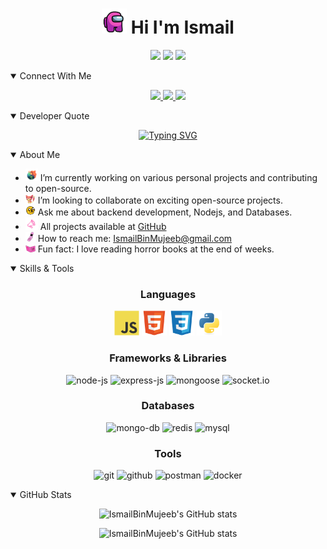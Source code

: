 <h1 align="center"><img src="./public/PinkAmongUs.gif" height="40"> Hi I'm Ismail</h1>

<p align="center">
    <img src="https://img.shields.io/badge/Focus-Backend%20Development-C2FFC7?style=flat" />
    <img src="https://img.shields.io/badge/Focus-Rest APIs-CB9DF0?style=flat" />
    <img src="https://img.shields.io/badge/Focus-DevOps%20Tools-C2FFC7?style=flat" />
</p>

<details open>
<summary>Connect With Me</summary>
<p align="center">
    <a href="https://www.linkedin.com/in/ismailbinmujeeb/">
        <img src="https://custom-icon-badges.demolab.com/badge/LinkedIn-0A66C2?logo=linkedin-white&logoColor=fff" />
    </a>
    <a href="https://t.me/IsmailBinMujeeb">
        <img src="https://img.shields.io/badge/Telegram-2CA5E0?logo=telegram&logoColor=white" />
    </a>
    <a href="https://x.com/ismailbinmujeeb">
        <img src="https://img.shields.io/badge/X-%23000000.svg?logo=X&logoColor=white" />
    </a>
</p>
</details>

<details open>
<summary>Developer Quote</summary>
<p align="center">
    <a href="https://git.io/typing-svg"><img src="https://readme-typing-svg.demolab.com?font=Fira+Code&pause=1000&color=F70000&width=435&lines=Simplicity+is+the+soul+of+efficiency.;It's+not+a+bug+%E2%80%93;it's+an+undocumented+feature." alt="Typing SVG" /></a>
</p>
</details>

<details open>
<summary>About Me</summary>
<ul>
<li> <img src='./public/GlobalWarming.gif' width=20/> I’m currently working on various personal projects and contributing to open-source.</li>
<li> <img src='./public/Skitty.gif' width=16/> I’m looking to collaborate on exciting open-source projects.</li>
<li> <img src='./public/JakeTheDog.gif' width=16/> Ask me about backend development, Nodejs, and Databases.</li>
<li> <img src='./public/Announcements.gif' width=20/> All projects available at <a href="https://github.com/IsmailBinMujeeb">GitHub</a></li>
<li> <img src='./public/PinkCellPhone.gif' width=16/> How to reach me: <a href='mailto:IsmailBinMujeeb@gmail.com'>IsmailBinMujeeb@gmail.com</a></li>
<li> <img src='./public/BurnBook.gif'/ width=16> Fun fact: I love reading horror books at the end of weeks.</li>
</ul>
</details>

<details open>
<summary>Skills & Tools</summary>
<h3 align="center">Languages</h3>
<p align="center">
    <img src="https://raw.githubusercontent.com/devicons/devicon/master/icons/javascript/javascript-original.svg" alt="javascript" width="40" height="40"/>
    <img src="https://raw.githubusercontent.com/devicons/devicon/master/icons/html5/html5-original.svg" alt="html5" width="40" height="40"/>
    <img src="https://raw.githubusercontent.com/devicons/devicon/master/icons/css3/css3-original.svg" alt="css3" width="40" height="40"/>
    <img src="https://raw.githubusercontent.com/devicons/devicon/master/icons/python/python-original.svg" alt="python" width="40" height="40"/>
</p>

<h3 align="center">Frameworks & Libraries</h3>
<p align="center">
    <img src="https://img.shields.io/badge/-6DA55F?logo=node.js&logoColor=white" alt="node-js" width="40" height="40"/>
    <img src="https://img.shields.io/badge/-%23404d59.svg?logo=express&logoColor=%2361DAFB" alt="express-js" width="40" height="40"/>
    <img src="https://img.shields.io/badge/-brown?logo=mongoose&logoColor=white" alt="mongoose" width="40" height="40"/>
    <img src="https://img.shields.io/badge/-000?logo=socket.io&logoColor=white" alt="socket.io" width="40" height="40"/>
</p>

<h3 align="center">Databases</h3>
<p align="center">
    <img src="https://img.shields.io/badge/-%234ea94b.svg?logo=mongodb&logoColor=white" alt="mongo-db" width="40" height="40"/>
    <img src="https://img.shields.io/badge/-%23DD0031.svg?logo=redis&logoColor=white" alt="redis" width="40" height="40"/>
    <img src="https://img.shields.io/badge/-blue?logo=mysql&logoColor=white" alt="mysql" width="40" height="40"/>
</p>

<h3 align="center">Tools</h3>
<p align="center">
    <img src="https://img.shields.io/badge/-F05032.svg?logo=git&logoColor=white" alt="git" width="40" height="40"/>
    <img src="https://img.shields.io/badge/-%23121011.svg?logo=gitHub&logoColor=white" alt="github" width="40" height="40"/>
    <img src="https://img.shields.io/badge/-F05032?logo=postman&logoColor=white" alt="postman" width="40" height="40"/>
    <img src="https://img.shields.io/badge/-2496ED?logo=docker&logoColor=white" alt="docker" width="40" height="40"/>
</p>
</details>

<details open>
<summary>GitHub Stats</summary>
<p align="center">
    <img src="https://github-readme-stats.vercel.app/api?username=IsmailBinMujeeb&show_icons=true&theme=radical" alt="IsmailBinMujeeb's GitHub stats" />
</p>

<p align="center">
    <img src="https://github-readme-streak-stats.herokuapp.com/?user=IsmailBinMujeeb&theme=dark" alt="IsmailBinMujeeb's GitHub stats" />
</p>
</details>
